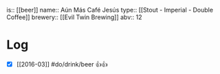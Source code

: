 is:: [[beer]]
name:: Aún Más Café Jesús
type:: [[Stout - Imperial - Double Coffee]]
brewery:: [[Evil Twin Brewing]]
abv:: 12

# Log
- [x] [[2016-03]] #do/drink/beer 👍👍
